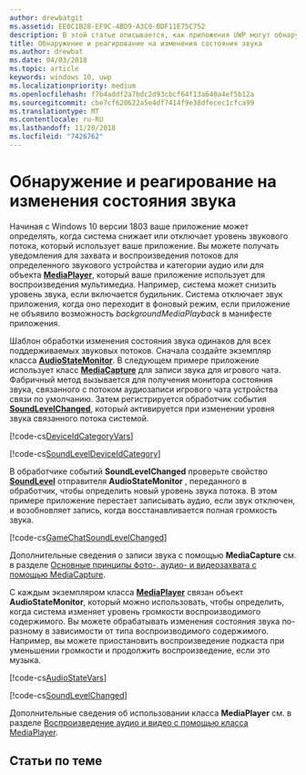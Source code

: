 ```yaml
---
author: drewbatgit
ms.assetid: EE0C1B28-EF9C-4BD9-A3C0-BDF11E75C752
description: В этой статье описывается, как приложения UWP могут обнаруживать изменения уровней аудиопотока, инициированные системой, и реагировать на них
title: Обнаружение и реагирование на изменения состояния звука
ms.author: drewbat
ms.date: 04/03/2018
ms.topic: article
keywords: windows 10, uwp
ms.localizationpriority: medium
ms.openlocfilehash: f7b4addf2a7bdc2d93cbcf64f13a640a4ef5b12a
ms.sourcegitcommit: cbe7cf620622a5e4df7414f9e38dfecec1cfca99
ms.translationtype: MT
ms.contentlocale: ru-RU
ms.lasthandoff: 11/20/2018
ms.locfileid: "7426762"
---
```

# <a name="detect-and-respond-to-audio-state-changes"></a>Обнаружение и реагирование на изменения состояния звука
Начиная с Windows 10 версии 1803 ваше приложение может определять, когда система снижает или отключает уровень звукового потока, который использует ваше приложение. Вы можете получать уведомления для захвата и воспроизведения потоков для определенного звукового устройства и категории аудио или для объекта [**MediaPlayer**](https://docs.microsoft.com/en-us/uwp/api/Windows.Media.Playback.MediaPlayer), который ваше приложение использует для воспроизведения мультимедиа. Например, система может снизить уровень звука, если включается будильник. Система отключает звук приложения, когда оно переходит в фоновый режим, если приложение не объявило возможность *backgroundMediaPlayback* в манифесте приложения. 

Шаблон обработки изменения состояния звука одинаков для всех поддерживаемых звуковых потоков. Сначала создайте экземпляр класса [**AudioStateMonitor**](https://docs.microsoft.com/uwp/api/windows.media.audio.audiostatemonitor). В следующем примере приложение использует класс [**MediaCapture**](https://msdn.microsoft.com/library/windows/apps/Windows.Media.Capture.MediaCapture) для записи звука для игрового чата. Фабричный метод вызывается для получения монитора состояния звука, связанного с потоком аудиозаписи игрового чата устройства связи по умолчанию.  Затем регистрируется обработчик события [**SoundLevelChanged**](https://docs.microsoft.com/uwp/api/windows.media.audio.audiostatemonitor.soundlevelchanged), который активируется при изменении уровня звука связанного потока системой.

[!code-cs[DeviceIdCategoryVars](./code/SimpleCameraPreview_Win10/cs/MainPage.xaml.cs#SnippetDeviceIdCategoryVars)]

[!code-cs[SoundLevelDeviceIdCategory](./code/SimpleCameraPreview_Win10/cs/MainPage.xaml.cs#SnippetSoundLevelDeviceIdCategory)]

В обработчике событий **SoundLevelChanged** проверьте свойство [**SoundLevel**](https://docs.microsoft.com/uwp/api/windows.media.audio.audiostatemonitor.soundlevel) отправителя **AudioStateMonitor** , переданного в обработчик, чтобы определить новый уровень звука потока. В этом примере приложение перестает записывать аудио, если звук отключен, и возобновляет запись, когда восстанавливается полная громкость звука.

[!code-cs[GameChatSoundLevelChanged](./code/SimpleCameraPreview_Win10/cs/MainPage.xaml.cs#SnippetGameChatSoundLevelChanged)]

Дополнительные сведения о записи звука с помощью **MediaCapture** см. в разделе [Основные принципы фото-, аудио- и видеозахвата с помощью MediaCapture](basic-photo-video-and-audio-capture-with-MediaCapture.md).

С каждым экземпляром класса [**MediaPlayer**](https://msdn.microsoft.com/library/windows/apps/Windows.Media.Playback.MediaPlayer) связан объект **AudioStateMonitor**, который можно использовать, чтобы определить, когда система изменяет уровень громкости воспроизводимого содержимого. Вы можете обрабатывать изменения состояния звука по-разному в зависимости от типа воспроизводимого содержимого. Например, вы можете приостановить воспроизведение подкаста при уменьшении громкости и продолжить воспроизведение, если это музыка. 

[!code-cs[AudioStateVars](./code/MediaPlayer_RS1/cs/MainPage.xaml.cs#SnippetAudioStateVars)]

[!code-cs[SoundLevelChanged](./code/MediaPlayer_RS1/cs/MainPage.xaml.cs#SnippetSoundLevelChanged)]

Дополнительные сведения об использовании класса **MediaPlayer** см. в разделе [Воспроизведение аудио и видео с помощью класса MediaPlayer](play-audio-and-video-with-mediaplayer.md). 

## <a name="related-topics"></a>Статьи по теме